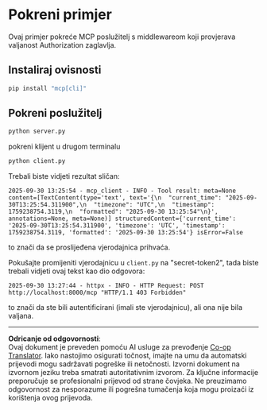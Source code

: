 <!--
CO_OP_TRANSLATOR_METADATA:
{
  "original_hash": "3f68294760a11dd3fdd175bd7f904a92",
  "translation_date": "2025-10-07T01:32:39+00:00",
  "source_file": "03-GettingStarted/11-simple-auth/code/basic/python/README.md",
  "language_code": "hr"
}
-->
# Pokreni primjer

Ovaj primjer pokreće MCP poslužitelj s middlewareom koji provjerava valjanost Authorization zaglavlja.

## Instaliraj ovisnosti

```bash
pip install "mcp[cli]" 
```

## Pokreni poslužitelj

```bash
python server.py
```

pokreni klijent u drugom terminalu

```bash
python client.py
```

Trebali biste vidjeti rezultat sličan:

```text
2025-09-30 13:25:54 - mcp_client - INFO - Tool result: meta=None content=[TextContent(type='text', text='{\n  "current_time": "2025-09-30T13:25:54.311900",\n  "timezone": "UTC",\n  "timestamp": 1759238754.3119,\n  "formatted": "2025-09-30 13:25:54"\n}', annotations=None, meta=None)] structuredContent={'current_time': '2025-09-30T13:25:54.311900', 'timezone': 'UTC', 'timestamp': 1759238754.3119, 'formatted': '2025-09-30 13:25:54'} isError=False
```

to znači da se proslijeđena vjerodajnica prihvaća.

Pokušajte promijeniti vjerodajnicu u `client.py` na "secret-token2", tada biste trebali vidjeti ovaj tekst kao dio odgovora:

```text
2025-09-30 13:27:44 - httpx - INFO - HTTP Request: POST http://localhost:8000/mcp "HTTP/1.1 403 Forbidden"
```

to znači da ste bili autentificirani (imali ste vjerodajnicu), ali ona nije bila valjana.

---

**Odricanje od odgovornosti**:  
Ovaj dokument je preveden pomoću AI usluge za prevođenje [Co-op Translator](https://github.com/Azure/co-op-translator). Iako nastojimo osigurati točnost, imajte na umu da automatski prijevodi mogu sadržavati pogreške ili netočnosti. Izvorni dokument na izvornom jeziku treba smatrati autoritativnim izvorom. Za ključne informacije preporučuje se profesionalni prijevod od strane čovjeka. Ne preuzimamo odgovornost za nesporazume ili pogrešna tumačenja koja mogu proizaći iz korištenja ovog prijevoda.